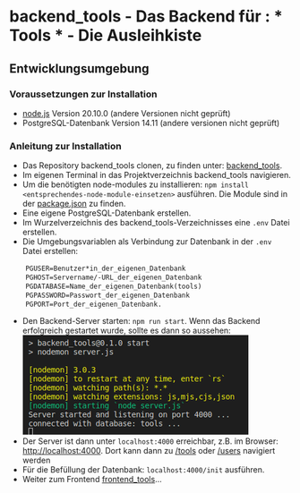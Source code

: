 # backend_tools - Das Backend für : * Tools * - Die Ausleihkiste 

## Entwicklungsumgebung

### Voraussetzungen zur Installation

- [node.js](nodejs.org) Version 20.10.0 (andere Versionen nicht geprüft)
- PostgreSQL-Datenbank Version 14.11 (andere versionen nicht geprüft)

### Anleitung zur Installation

- Das Repository backend_tools clonen, zu finden unter: [backend_tools](https://github.com/eliseHtw/backend_tools.git).
- Im eigenen Terminal in das Projektverzeichnis backend_tools navigieren.
- Um die benötigten node-modules zu installieren: `npm install <entsprechendes-node-module-einsetzen>` ausführen. Die Module sind in der [package.json](https://github.com/eliseHtw/backend_tools/blob/main/package.json) zu finden.
- Eine eigene PostgreSQL-Datenbank erstellen.
- Im Wurzelverzeichnis des backend_tools-Verzeichnisses eine `.env` Datei erstellen. 
- Die Umgebungsvariablen als Verbindung zur Datenbank in der `.env` Datei erstellen:
```env
    PGUSER=Benutzer*in_der_eigenen_Datenbank
    PGHOST=Servername/-URL_der_eigenen_Datenbank
    PGDATABASE=Name_der_eigenen_Datenbank(tools)
    PGPASSWORD=Passwort_der_eigenen_Datenbank
    PGPORT=Port_der_eigenen_Datenbank.
```
- Den Backend-Server starten: `npm run start`. Wenn das Backend erfolgreich gestartet wurde, sollte es dann so aussehen:
![backend_started](https://github.com/eliseHtw/backend_tools/blob/main/images_readme/backend_started.png)
- Der Server ist dann unter `localhost:4000` erreichbar, z.B. im Browser: [http://localhost:4000](http://localhost:4000). Dort kann dann zu [/tools](http://localhost:4000/tools) oder [/users](http://localhost:4000/users) navigiert werden
- Für die Befüllung der Datenbank: `localhost:4000/init` ausführen.
- Weiter zum Frontend [frontend_tools](https://github.com/eliseHtw/frontend_tools.git)...